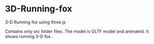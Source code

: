 # 3D-Running-fox
3-D Running fox using three.js

Contains only src folder files.
The model is GLTF model and animated.
It shows  running 3-D fox .
